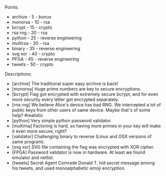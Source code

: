 Points:

* archive   -  5 - bonus
* monorsa   - 10 - rsa
* bcrypt    - 15 - crypto
* rsa rng   - 20 - rsa
* python    - 25 - reverse engineering
* multirsa  - 30 - rsa
* binary    - 35 - reverse engineering
* svg xor   - 40 - crypto
* PFGA      - 45 - reverse engineering
* tweets    - 50 - crypto

Descriptions:

* [archive] The traditional super easy archive is back!
* [monorsa] Huge prime numbers are key to secure encryptions.
* [bcrypt] Flag got encrypted with extremely secure bcrypt, and for even more security every letter got encrypted separately.
* [rna rng] We believe Alice's device has bad RNG. We intercepted a lot of public keys from other users of same device. Maybe that's of some help? #realistic
* [python] Very simple python password validator.
* [multirna] Factoring is hard, so having more primes in your key will make it even more secure, right?
* [validator] Challenging binary to reverse (Linux and OSX versions of same program).
* [svg xor] SVG file containing the flag was encrypted with XOR cipher.
* [FPGA] Password validator is now in hardware. At least we found emulator and netlist.
* [tweets] Secret Agent Comrade Donald T. hid secret message among his tweets, and used monoalphabetic emoji encryption.
